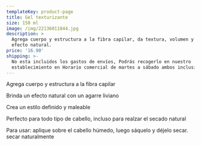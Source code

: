 ```yaml
---
templateKey: product-page
title: Gel texturizante
size: 150 ml
image: /img/22136011844.jpg
description: >
  Agrega cuerpo y estructura a la fibra capilar, da textura, volumen y cuerpo,
  efecto natural.
price: '16.90'
shipping: >-
  No esta incluidos los gastos de envíos, Podrás recogerlo en nuestro
  establecimiento en Horario comercial de martes a sábado ambos inclusive
---
```

Agrega cuerpo y estructura a la fibra capilar 

Brinda un efecto natural con un agarre liviano 

Crea un estilo definido y maleable 

Perfecto para todo tipo de cabello, incluso para realzar el secado natural 

Para usar: aplique sobre el cabello húmedo, luego sáquelo y déjelo secar. secar naturalmente
